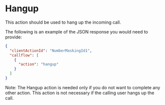 # Hangup

This action should be used to hang up the incoming call.

The following is an example of the JSON response you would need to provide:

```json
{
  "clientActionId": "NumberMaskingId1",
  "callflow": [ 
    {
      "action": "hangup" 
    }
  ]
}
```

Note: The Hangup action is needed only if you do not want to complete any other action. This action is not necessary if the calling user hangs up the call.
